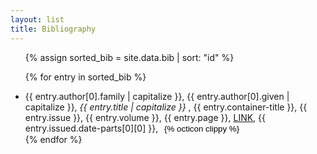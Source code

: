 ```yaml
---
layout: list
title: Bibliography
---
```


<ul>

{% assign sorted_bib = site.data.bib | sort: "id" %}

{% for entry in sorted_bib %}
  <li>
{{ entry.author[0].family  | capitalize }},
{{ entry.author[0].given  | capitalize }},
<i> {{ entry.title  | capitalize }} </i>,
{{ entry.container-title  }},
{{ entry.issue  }},
{{ entry.volume  }},
{{ entry.page  }},
<a href="{{ entry.URL  }}">LINK</a>,
{{ entry.issued.date-parts[0][0] }},
  <button 
  id= "{{ entry.id }}" 
  class="copy-button" 
  data-clipboard-target="#{{ entry.id }}" 
  style="
    background-color: Transparent;
    background-repeat:no-repeat;
    border: none;
    cursor:pointer;
    overflow: hidden;
    outline:none;"
    >
    {% octicon clippy %}</button>

</li>
{% endfor %}
</ul>
<script type="text/javascript">

var clipboard = new Clipboard('.copy-button', {
    text: function(trigger) {
        return trigger.getAttribute('id');
    }
});


// clipboard.on('success', function(e) {
//     console.info('Action:', e.action);
//     console.info('Text:', e.text);
//     console.info('Trigger:', e.trigger);

//     e.clearSelection();
// });

// clipboard.on('error', function(e) {
//     console.error('Action:', e.action);
//     console.error('Trigger:', e.trigger);
// });

</script>